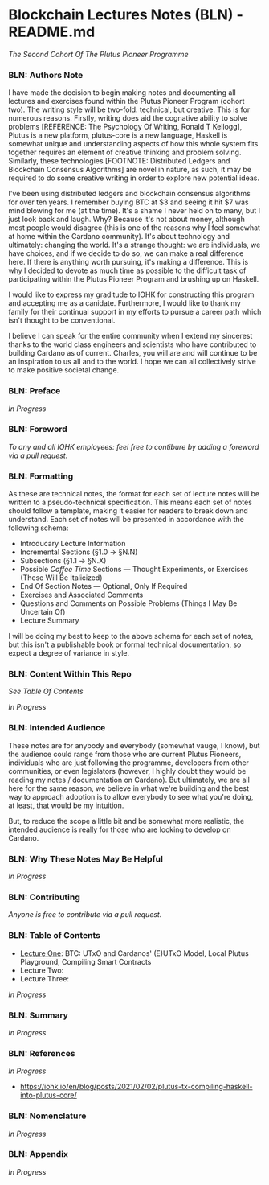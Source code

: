 # Blockchain Lectures Notes (BLN) - README.md

*The Second Cohort Of The Plutus Pioneer Programme*

### BLN: Authors Note

I have made the decision to begin making notes and documenting all lectures and exercises found within the Plutus Pioneer Program (cohort two). The writing style will be two-fold: technical, but creative. This is for numerous reasons. Firstly, writing does aid the cognative ability to solve problems [REFERENCE: The Psychology Of Writing, Ronald T Kellogg], Plutus is a new platform, plutus-core is a new language, Haskell is somewhat unique and understanding aspects of how this whole system fits together requires an element of creative thinking and problem solving. Similarly, these technologies [FOOTNOTE: Distributed Ledgers and Blockchain Consensus Algorithms] are novel in nature, as such, it may be required to do some creative writing in order to explore new potential ideas.

I've been using distributed ledgers and blockchain consensus algorithms for over ten years. I remember buying BTC at \$3 and seeing it hit \$7 was mind blowing for me (at the time). It's a shame I never held on to many, but I just look back and laugh. Why? Because it's not about money, although most people would disagree (this is one of the reasons why I feel somewhat at home within the Cardano community). It's about technology and ultimately: changing the world. It's a strange thought: we are individuals, we have choices, and if we decide to do so, we can make a real difference here. If there is anything worth pursuing, it's making a difference. This is why I decided to devote as much time as possible to the difficult task of participating within the Plutus Pioneer Program and brushing up on Haskell.

I would like to express my graditude to IOHK for constructing this program and accepting me as a canidate. Furthermore, I would like to thank my family for their continual support in my efforts to pursue a career path which isn't thought to be conventional.

I believe I can speak for the entire community when I extend my sincerest thanks to the world class engineers and scientists who have contributed to building Cardano as of current. Charles, you will are and will continue to be an inspiration to us all and to the world. I hope we can all collectively strive to make positive societal change.

### BLN: Preface

*In Progress*

### BLN: Foreword

*To any and all IOHK employees: feel free to contibure by adding a foreword via a pull request.*

### BLN: Formatting

As these are technical notes, the format for each set of lecture notes will be written to a pseudo-technical specification. This means each set of notes should follow a template, making it easier for readers to break down and understand. Each set of notes will be presented in accordance with the following schema:

* Introducary Lecture Information
* Incremental Sections (§1.0 → §N.N)
* Subsections (§1.1 → §N.X)
* Possible *Coffee Time* Sections — Thought Experiments, or Exercises (These Will Be Italicized)
* End Of Section Notes — Optional, Only If Required
* Exercises and Associated Comments
* Questions and Comments on Possible Problems (Things I May Be Uncertain Of)
* Lecture Summary

I will be doing my best to keep to the above schema for each set of notes, but this isn't a publishable book or formal technical documentation, so expect a degree of variance in style.

### BLN: Content Within This Repo

*See Table Of Contents*

*In Progress*

### BLN: Intended Audience

These notes are for anybody and everybody (somewhat vauge, I know), but the audience could range from those who are current Plutus Pioneers, individuals who are just following the programme, developers from other communities, or even legislators (however, I highly doubt they would be reading my notes / documentation on Cardano). But ultimately, we are all here for the same reason, we believe in what we're building and the best way to approach adoption is to allow everybody to see what you're doing, at least, that would be my intuition.

But, to reduce the scope a little bit and be somewhat more realistic, the intended audience is really for those who are looking to develop on Cardano.

### BLN: Why These Notes May Be Helpful

*In Progress*

### BLN: Contributing

*Anyone is free to contribute via a pull request.*

### BLN: Table of Contents

 - [Lecture One](lec-one.md): BTC: UTxO and Cardanos' (E)UTxO Model, Local Plutus Playground, Compiling Smart Contracts
 - Lecture Two: 
 - Lecture Three: 

*In Progress*

### BLN: Summary

*In Progress*

### BLN: References

*In Progress*

- https://iohk.io/en/blog/posts/2021/02/02/plutus-tx-compiling-haskell-into-plutus-core/

### BLN: Nomenclature

*In Progress*

### BLN: Appendix

*In Progress*